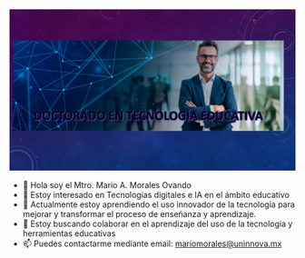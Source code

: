 <img src="portadadoctorado.jpg">


- 👋 Hola soy el Mtro. Mario A. Morales Ovando
- 👀 Estoy interesado en Tecnologías digitales e IA en el ámbito educativo
- 🌱 Actualmente estoy aprendiendo el uso innovador de la tecnología para mejorar y transformar el proceso de enseñanza y aprendizaje.
- 💞️ Estoy buscando colaborar en el aprendizaje del uso de la tecnología y herramientas educativas
- 📫 Puedes contactarme mediante email: mariomorales@uninnova.mx 

<!---
MAmorales2504/MAmorales2504 is a ✨ special ✨ repository because its `README.md` (this file) appears on your GitHub profile.
You can click the Preview link to take a look at your changes.
--->
